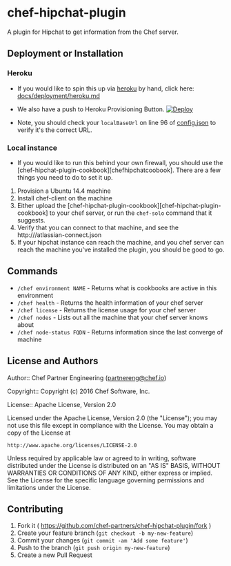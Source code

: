 # chef-hipchat-plugin

A plugin for Hipchat to get information from the Chef server.

## Deployment or Installation

### Heroku

- If you would like to spin this up via [heroku][heroku] by hand, click here: [docs/deployment/heroku.md](docs/deployment/heroku.md)

- We also have a push to Heroku Provisioning Button. [![Deploy](https://www.herokucdn.com/deploy/button.svg)](https://heroku.com/deploy?template=https://github.com/chef-partners/chef-hipchat-plugin/blob/master)

- Note, you should check your `localBaseUrl` on line 96 of [config.json](config.json) to verify it's the correct URL.

### Local instance

- If you would like to run this behind your own firewall, you should use the [chef-hipchat-plugin-cookbook][chefhipchatcoobook]. There are a few things you need to do to set it up.
1. Provision a Ubuntu 14.4 machine
1. Install chef-client on the machine
1. Either upload the [chef-hipchat-plugin-cookbook][chef-hipchat-plugin-cookbook] to your chef server, or run the `chef-solo` command that it suggests.
1. Verify that you can connect to that machine, and see the http://<machine>/atlassian-connect.json
1. If your hipchat instance can reach the machine, and you chef server can reach the machine you've installed the plugin, you should be good to go.

## Commands

- `/chef environment NAME` - Returns what is cookbooks are active in this environment
- `/chef health` - Returns the health information of your chef server
- `/chef license` - Returns the license usage for your chef server
- `/chef nodes` - Lists out all the machine that your chef server knows about
- `/chef node-status FQDN` - Returns information since the last converge of machine

## License and Authors

Author:: Chef Partner Engineering (<partnereng@chef.io>)

Copyright:: Copyright (c) 2016 Chef Software, Inc.

License:: Apache License, Version 2.0

Licensed under the Apache License, Version 2.0 (the "License"); you may not use
this file except in compliance with the License. You may obtain a copy of the License at

```
http://www.apache.org/licenses/LICENSE-2.0
```

Unless required by applicable law or agreed to in writing, software distributed under the
License is distributed on an "AS IS" BASIS, WITHOUT WARRANTIES OR CONDITIONS OF ANY KIND,
either express or implied. See the License for the specific language governing permissions
and limitations under the License.

## Contributing

1. Fork it ( https://github.com/chef-partners/chef-hipchat-plugin/fork )
2. Create your feature branch (`git checkout -b my-new-feature`)
3. Commit your changes (`git commit -am 'Add some feature'`)
4. Push to the branch (`git push origin my-new-feature`)
5. Create a new Pull Request

[heroku]: http://heroku.com
[chefhipchatcookbook]: https://github.com/chef-partners/chef-hipchat-plugin-cookbook
